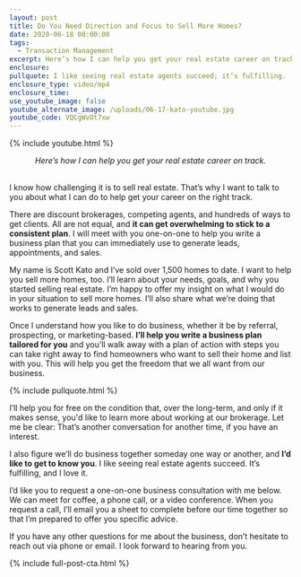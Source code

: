 ```yaml
---
layout: post
title: Do You Need Direction and Focus to Sell More Homes?
date: 2020-06-18 00:00:00
tags:
  - Transaction Management
excerpt: Here’s how I can help you get your real estate career on track.
enclosure:
pullquote: I like seeing real estate agents succeed; it’s fulfilling.
enclosure_type: video/mp4
enclosure_time:
use_youtube_image: false
youtube_alternate_image: /uploads/06-17-kato-youtube.jpg
youtube_code: VQCgWvOt7xw
---
```


{% include youtube.html %}

<center><em>Here&rsquo;s how I can help you get your real estate career on track.</em></center>

<br>I know how challenging it is to sell real estate. That’s why I want to talk to you about what I can do to help get your career on the right track.

There are discount brokerages, competing agents, and hundreds of ways to get clients. All are not equal, and **it can get overwhelming to stick to a consistent plan**. I will meet with you one-on-one to help you write a business plan that you can immediately use to generate leads, appointments, and sales.

My name is Scott Kato and I’ve sold over 1,500 homes to date. I want to help you sell more homes, too. I’ll learn about your needs, goals, and why you started selling real estate. I’m happy to offer my insight on what I would do in your situation to sell more homes. I’ll also share what we’re doing that works to generate leads and sales.

Once I understand how you like to do business, whether it be by referral, prospecting, or marketing-based. **I’ll help you write a business plan tailored for you** and you’ll walk away with a plan of action with steps you can take right away to find homeowners who want to sell their home and list with you. This will help you get the freedom that we all want from our business.

{% include pullquote.html %}

I’ll help you for free on the condition that, over the long-term, and only if it makes sense, you'd like to learn more about working at our brokerage. Let me be clear: That’s another conversation for another time, if you have an interest.

I also figure we’ll do business together someday one way or another, and **I’d like to get to know you**. I like seeing real estate agents succeed. It’s fulfilling, and I love it.

I’d like you to request a one-on-one business consultation with me below. We can meet for coffee, a phone call, or a video conference. When you request a call, I’ll email you a sheet to complete before our time together so that I’m prepared to offer you specific advice.

If you have any other questions for me about the business, don’t hesitate to reach out via phone or email. I look forward to hearing from you.

{% include full-post-cta.html %}